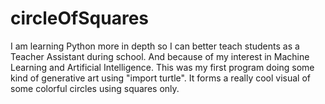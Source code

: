 # circleOfSquares

I am learning Python more in depth so I can better teach students as a Teacher Assistant during school. And because of my interest in Machine Learning and Artificial Intelligence. 
This was my first program doing some kind of generative art using "import turtle". It forms a really cool visual of some colorful circles using squares only.
